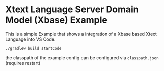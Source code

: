 # Xtext Language Server Domain Model (Xbase) Example #

This is a simple Example that shows a integration of a Xbase based Xtext Language into VS Code.

```
./gradlew build startCode
```

the classpath of the example config can be configured via `classpath.json` (requires restart)
